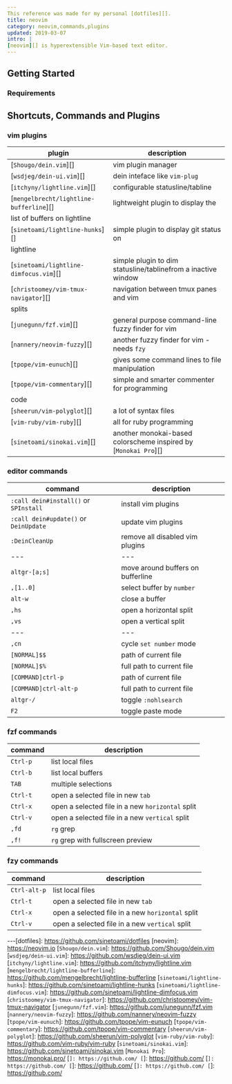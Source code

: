 ```yaml
---
This reference was made for my personal [dotfiles][].
title: neovim
category: neovim,commands,plugins
updated: 2019-03-07
intro: |
[neovim][] is hyperextensible Vim-based text editor. 
---
```


Getting Started
---------------
### Requirements


Shortcuts, Commands and Plugins
-------------------------------
### vim plugins
|plugin|description|
|---|---|
|[`Shougo/dein.vim`][]|vim plugin manager|
|[`wsdjeg/dein-ui.vim`][]|dein inteface like `vim-plug`|
|[`itchyny/lightline.vim`][]|configurable statusline/tabline|
|[`mengelbrecht/lightline-bufferline`][]|lightweight plugin to display the 
list of buffers on lightline|
|[`sinetoami/lightline-hunks`][]|simple plugin to display git status on 
lightline|
|[`sinetoami/lightline-dimfocus.vim`][]|simple plugin to dim statusline/tablinefrom a inactive window|
|[`christoomey/vim-tmux-navigator`][]|navigation between tmux panes and vim 
splits|
|[`junegunn/fzf.vim`][]|general purpose command-line fuzzy finder for vim|
|[`nannery/neovim-fuzzy`][]|another fuzzy finder for vim - needs `fzy`|
|[`tpope/vim-eunuch`][]|gives some command lines to file manipulation|
|[`tpope/vim-commentary`][]|simple and smarter commenter for programming 
code|
|[`sheerun/vim-polyglot`][]|a lot of syntax files|
|[`vim-ruby/vim-ruby`][]|all for ruby programming|
|[`sinetoami/sinokai.vim`][]|another monokai-based colorscheme inspired by [`Monokai Pro`][]|

### editor commands
|command|description|
|---|---|
|`:call dein#install()` or `SPInstall`|install vim plugins|
|`:call dein#update()` or `DeinUpdate`|update vim plugins|
|`:DeinCleanUp`|remove all disabled vim plugins|
|---|---|
|`altgr-[a;s]`|move around buffers on bufferline|
|`,[1..0]`|select buffer by `number`|
|`alt-w`|close a buffer|
|`,hs`|open a horizontal split|
|`,vs`|open a vertical split|
|---|---|
|`,cn`|cycle `set number` mode|
|`[NORMAL]$$`|path of current file|
|`[NORMAL]$%`|full path to current file|
|`[COMMAND]ctrl-p`|path of current file|
|`[COMMAND]ctrl-alt-p`|full path to current file|
|`altgr-/`|toggle `:nohlsearch`|
|`F2`|toggle paste mode|

### fzf commands
|command|description|
|---|---|
|`Ctrl-p`|list local files|
|`Ctrl-b`|list local buffers|
|`TAB`|multiple selections|
|`Ctrl-t`|open a selected file in new `tab`|
|`Ctrl-x`|open a selected file in a new `horizontal` split|
|`Ctrl-v`|open a selected file in a new `vertical` split|
|`,fd`|`rg` grep|
|`,f!`|`rg` grep with fullscreen preview|

### fzy commands
|command|description|
|---|---|
|`Ctrl-alt-p`|list local files|
|`Ctrl-t`|open a selected file in new `tab`|
|`Ctrl-x`|open a selected file in a new `horizontal` split|
|`Ctrl-v`|open a selected file in a new `vertical` split|

---[dotfiles]: https://github.com/sinetoami/dotfiles
[neovim]: https://neovim.io
[`Shougo/dein.vim`]: https://github.com/Shougo/dein.vim
[`wsdjeg/dein-ui.vim`]: https://github.com/wsdjeg/dein-ui.vim
[`itchyny/lightline.vim`]: https://github.com/itchyny/lightline.vim
[`mengelbrecht/lightline-bufferline`]: https://github.com/mengelbrecht/lightline-bufferline
[`sinetoami/lightline-hunks`]: https://github.com/sinetoami/lightline-hunks
[`sinetoami/lightline-dimfocus.vim`]: https://github.com/sinetoami/lightline-dimfocus.vim
[`christoomey/vim-tmux-navigator`]: https://github.com/christoomey/vim-tmux-navigator
[`junegunn/fzf.vim`]: https://github.com/junegunn/fzf.vim
[`nannery/neovim-fuzzy`]: https://github.com/nannery/neovim-fuzzy
[`tpope/vim-eunuch`]: https://github.com/tpope/vim-eunuch
[`tpope/vim-commentary`]: https://github.com/tpope/vim-commentary
[`sheerun/vim-polyglot`]: https://github.com/sheerun/vim-polyglot
[`vim-ruby/vim-ruby`]: https://github.com/vim-ruby/vim-ruby
[`sinetoami/sinokai.vim`]: https://github.com/sinetoami/sinokai.vim
[`Monokai Pro`]: https://monokai.pro/
[``]: https://github.com/
[``]: https://github.com/
[``]: https://github.com/
[``]: https://github.com/
[``]: https://github.com/
[``]: https://github.com/

